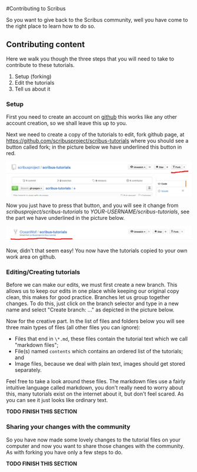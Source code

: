 #Contributing to Scribus

So you want to give back to the Scribus community, well you have come to the right place to learn how to do so.

## Contributing content
Here we walk you though the three steps that you will need to take to contribute to these tutorials.

1. Setup (forking)
3. Edit the tutorials
4. Tell us about it

### Setup
First you need to create an account on [github](https://github.com/) this works like any other account creation, so we shall leave this up to you.

Next we need to create a copy of the tutorials to edit, fork github page, at https://github.com/scribusproject/scribus-tutorials where you should see a button called fork; in the picture below we have underlined this button in red.

![Image depicting the location of the fork button](images/Fork.jpg)

Now you just have to press that button, and you will see it change from _scribusproject/scribus-tutorials_ to _YOUR-USERNAME/scribus-tutorials_, see the part we have underlined in the picture below.

![The screen after forking](images/Forked.jpg)

Now, didn't that seem easy!  You now have the tutorials copied to your own work area on github.

### Editing/Creating tutorials
Before we can make our edits, we must first create a new branch.  This allows us to keep our edits in one place while keeping our original copy clean, this makes for good practice.  Branches let us group together changes.  To do this, just click on the branch selector and type in a new name and select "Create branch: ..." as depicted in the picture below.

Now for the creative part.  In the list of files and folders below you will see three main types of files (all other files you can ignore):
+ Files that end in ``\*.md``, these files contain the tutorial text which we call "markdown files";
+ File(s) named ``contents`` which contains an ordered list of the tutorials; and
+ Image files, because we deal with plain text, images should get stored separately.

Feel free to take a look around these files.  The markdown files use a fairly intuitive language called markdown, you don't really need to worry about this, many tutorials exist on the internet about it, but don't feel scared.  As you can see it just looks like ordinary text.

**TODO FINISH THIS SECTION**

### Sharing your changes with the community
So you have now made some lovely changes to the tutorial files on your computer and now you want to share those changes with the community.  As with forking you have only a few steps to do.

**TODO FINISH THIS SECTION**

